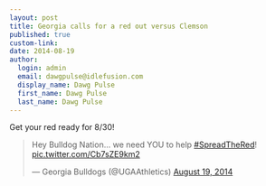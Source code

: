 ```yaml
--- 
layout: post
title: Georgia calls for a red out versus Clemson
published: true
custom-link: 
date: 2014-08-19
author:
  login: admin
  email: dawgpulse@idlefusion.com
  display_name: Dawg Pulse
  first_name: Dawg Pulse
  last_name: Dawg Pulse
---
```

Get your red ready for 8/30!

<blockquote class="twitter-tweet" lang="en"><p>Hey Bulldog Nation... we need YOU to help <a href="https://twitter.com/hashtag/SpreadTheRed?src=hash">#SpreadTheRed</a>! <a href="http://t.co/Cb7sZE9km2">pic.twitter.com/Cb7sZE9km2</a></p>&mdash; Georgia Bulldogs (@UGAAthletics) <a href="https://twitter.com/UGAAthletics/statuses/501790605782319104">August 19, 2014</a></blockquote>
<script async src="//platform.twitter.com/widgets.js" charset="utf-8"></script> 
